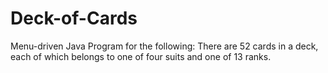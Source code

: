 # Deck-of-Cards
Menu-driven Java Program for the following: There are 52 cards in a deck, each of which belongs to one of four suits and one of 13 ranks.
